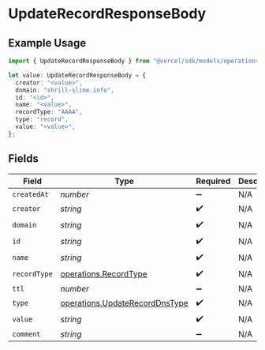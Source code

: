 # UpdateRecordResponseBody

## Example Usage

```typescript
import { UpdateRecordResponseBody } from "@vercel/sdk/models/operations/updaterecord.js";

let value: UpdateRecordResponseBody = {
  creator: "<value>",
  domain: "shrill-slime.info",
  id: "<id>",
  name: "<value>",
  recordType: "AAAA",
  type: "record",
  value: "<value>",
};
```

## Fields

| Field                                                                            | Type                                                                             | Required                                                                         | Description                                                                      |
| -------------------------------------------------------------------------------- | -------------------------------------------------------------------------------- | -------------------------------------------------------------------------------- | -------------------------------------------------------------------------------- |
| `createdAt`                                                                      | *number*                                                                         | :heavy_minus_sign:                                                               | N/A                                                                              |
| `creator`                                                                        | *string*                                                                         | :heavy_check_mark:                                                               | N/A                                                                              |
| `domain`                                                                         | *string*                                                                         | :heavy_check_mark:                                                               | N/A                                                                              |
| `id`                                                                             | *string*                                                                         | :heavy_check_mark:                                                               | N/A                                                                              |
| `name`                                                                           | *string*                                                                         | :heavy_check_mark:                                                               | N/A                                                                              |
| `recordType`                                                                     | [operations.RecordType](../../models/operations/recordtype.md)                   | :heavy_check_mark:                                                               | N/A                                                                              |
| `ttl`                                                                            | *number*                                                                         | :heavy_minus_sign:                                                               | N/A                                                                              |
| `type`                                                                           | [operations.UpdateRecordDnsType](../../models/operations/updaterecorddnstype.md) | :heavy_check_mark:                                                               | N/A                                                                              |
| `value`                                                                          | *string*                                                                         | :heavy_check_mark:                                                               | N/A                                                                              |
| `comment`                                                                        | *string*                                                                         | :heavy_minus_sign:                                                               | N/A                                                                              |